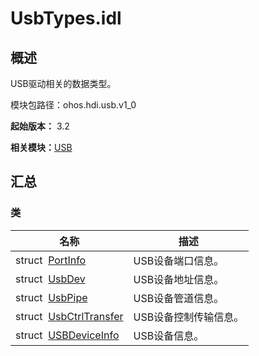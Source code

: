# UsbTypes.idl


## 概述

USB驱动相关的数据类型。

模块包路径：ohos.hdi.usb.v1_0

**起始版本：** 3.2

**相关模块：**[USB](_u_s_b_v10.md)


## 汇总


### 类

| 名称 | 描述 | 
| -------- | -------- |
| struct&nbsp;&nbsp;[PortInfo](_port_info_v10.md) | USB设备端口信息。  | 
| struct&nbsp;&nbsp;[UsbDev](_usb_dev_v10.md) | USB设备地址信息。  | 
| struct&nbsp;&nbsp;[UsbPipe](_usb_pipe_v10.md) | USB设备管道信息。  | 
| struct&nbsp;&nbsp;[UsbCtrlTransfer](_usb_ctrl_transfer_v10.md) | USB设备控制传输信息。  | 
| struct&nbsp;&nbsp;[USBDeviceInfo](_u_s_b_device_info_v10.md) | USB设备信息。  | 
